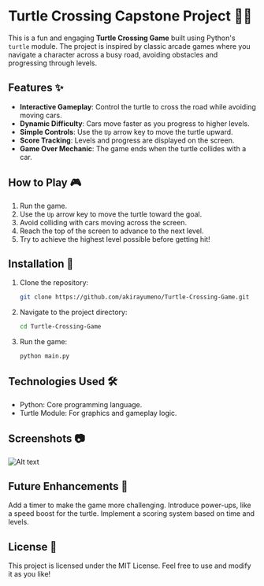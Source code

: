 # Turtle Crossing Capstone Project 🐢🚗

This is a fun and engaging **Turtle Crossing Game** built using Python's `turtle` module. The project is inspired by classic arcade games where you navigate a character across a busy road, avoiding obstacles and progressing through levels.

## Features ✨
- **Interactive Gameplay**: Control the turtle to cross the road while avoiding moving cars.
- **Dynamic Difficulty**: Cars move faster as you progress to higher levels.
- **Simple Controls**: Use the `Up` arrow key to move the turtle upward.
- **Score Tracking**: Levels and progress are displayed on the screen.
- **Game Over Mechanic**: The game ends when the turtle collides with a car.

## How to Play 🎮
1. Run the game.
2. Use the `Up` arrow key to move the turtle toward the goal.
3. Avoid colliding with cars moving across the screen.
4. Reach the top of the screen to advance to the next level.
5. Try to achieve the highest level possible before getting hit!

## Installation 🚀
1. Clone the repository:
   ```bash
   git clone https://github.com/akirayumeno/Turtle-Crossing-Game.git
2. Navigate to the project directory:
   ```bash
   cd Turtle-Crossing-Game
3. Run the game:
   ```bash
   python main.py

## Technologies Used 🛠
- Python: Core programming language.
- Turtle Module: For graphics and gameplay logic.

## Screenshots 📷
![Alt text](https://github.com/user-attachments/assets/3a18ef86-6e2d-417c-840a-24f9f0d74763)

## Future Enhancements 🔮
Add a timer to make the game more challenging.
Introduce power-ups, like a speed boost for the turtle.
Implement a scoring system based on time and levels.

## License 📜
This project is licensed under the MIT License. Feel free to use and modify it as you like!







